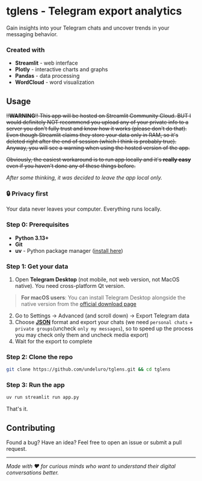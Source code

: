 # tglens - Telegram export analytics
Gain insights into your Telegram chats and uncover trends in your messaging behavior.

### Created with
- **Streamlit** - web interface
- **Plotly** - interactive charts and graphs  
- **Pandas** - data processing
- **WordCloud** - word visualization

## Usage
~~‼️**WARNING**‼️ This app will be hosted on Streamlit Community Cloud. BUT I would definitely NOT recommend you upload any of your private info to a server you don't fully trust and know how it works (please don't do that). Even though Streamlit claims they store your data only in RAM, so it's deleted right after the end of session (which I think is probably true). Anyway, you will see a warning when using the hosted version of the app.~~

~~Obviously, the easiest workaround is to run app locally and it's **really easy** even if you haven't done any of these things before.~~

*After some thinking, it was decided to leave the app local only.*

### 🔒 Privacy first
Your data never leaves your computer. Everything runs locally.

### Step 0: Prerequisites
- **Python 3.13+** 
- **Git** 
- **uv** - Python package manager ([install here](https://docs.astral.sh/uv/getting-started/installation/))

### Step 1: Get your data
1. Open **Telegram Desktop** (not mobile, not web version, not MacOS native). You need cross-platform Qt version.
> **For macOS users**: You can install Telegram Desktop alongside the native version from the [official download page](https://desktop.telegram.org/)
2. Go to Settings → Advanced (and scroll down) → Export Telegram data
3. Choose <u>**JSON**</u> format and export your chats (we need `personal chats` + `private groups`(uncheck `only my messages`), so to speed up the process you may check only them and uncheck media export)
4. Wait for the export to complete

### Step 2: Clone the repo
```bash
git clone https://github.com/undeluro/tglens.git && cd tglens
```

### Step 3: Run the app
```bash
uv run streamlit run app.py
```

That's it.

## Contributing
Found a bug? Have an idea? Feel free to open an issue or submit a pull request.

---

*Made with ❤️ for curious minds who want to understand their digital conversations better.* 